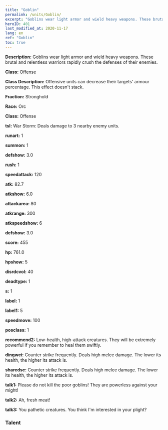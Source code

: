 ```yaml
---
title: "Goblin"
permalink: /units/Goblin/
excerpt: "Goblins wear light armor and wield heavy weapons. These brutal and relentless warriors rapidly crush the defenses of their enemies."
heroID: 401
last_modified_at: 2020-11-17
lang: en
ref: "Goblin"
toc: true
---
```

 **Description:** Goblins wear light armor and wield heavy weapons. These brutal and relentless warriors rapidly crush the defenses of their enemies.

 **Class:** Offense

 **Class Description:** Offensive units can decrease their targets' armour percentage. This effect doesn't stack.

 **Fraction:** Stronghold

 **Race:** Orc

 **Class:** Offense

 **tsl:** War Storm: Deals damage to 3 nearby enemy units.

 **runart:** 1

 **summon:** 1

 **defshow:** 3.0

 **rush:** 1

 **speedattack:** 120

 **atk:** 82.7

 **atkshow:** 6.0

 **attackarea:** 80

 **atkrange:** 300

 **atkspeedshow:** 6

 **defshow:** 3.0

 **score:** 455

 **hp:** 761.0

 **hpshow:** 5

 **disrdcvol:** 40

 **deadtype:** 1

 **s:** 1

 **label:** 1

 **label1:** 5

 **speedmove:** 100

 **posclass:** 1

 **recommend2:** Low-health, high-attack creatures. They will be extremely powerful if you remember to heal them swiftly.

 **dingwei:** Counter strike frequently. Deals high melee damage. The lower its health, the higher its attack is.

 **sharedsc:** Counter strike frequently. Deals high melee damage. The lower its health, the higher its attack is.

 **talk1:** Please do not kill the poor goblins! They are powerless against your might!

 **talk2:** Ah, fresh meat!

 **talk3:** You pathetic creatures. You think I'm interested in your plight?

### Talent
